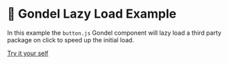 # 🚡 Gondel Lazy Load Example

In this example the `button.js` Gondel component will lazy load a third party package on click
to speed up the initial load.

[Try it your self](https://codesandbox.io/s/github/namics/gondel/tree/master/examples/lazy-load)
